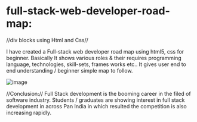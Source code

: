 # full-stack-web-developer-road-map:
//div blocks using Html and Css//

I have created a Full-stack web developer road map using html5, css for beginner. Basically It shows various roles & their requires programming language, technologies, skill-sets, frames works etc..
It gives user end to end understanding / beginner simple map to follow.

![image](https://user-images.githubusercontent.com/126344231/228320281-007cb645-4d53-4ccd-b3ac-94b93f804fbc.png)


//Conclusion://
Full Stack development is the booming career in the filed of software industry. Students / graduates are showing interest in full stack development in across Pan India in which resulted the competition is also increasing rapidly.
